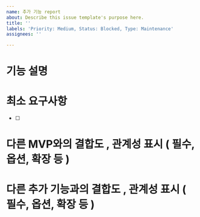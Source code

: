 ```yaml
---
name: 추가 기능 report
about: Describe this issue template's purpose here.
title: ''
labels: 'Priority: Medium, Status: Blocked, Type: Maintenance'
assignees: ''

---
```


# 기능 설명


# 최소 요구사항

- [ ] 

# 다른 MVP와의 결합도 , 관계성 표시 ( 필수, 옵션, 확장 등 )
<!-- 상위 요소에서 결합되면 필요 없음 -->

# 다른 추가 기능과의 결합도 , 관계성 표시 ( 필수, 옵션, 확장 등 )
